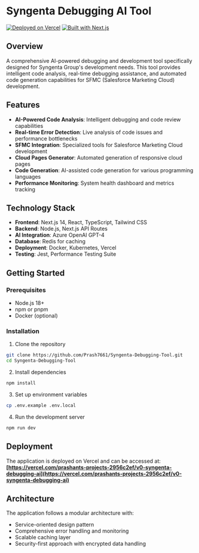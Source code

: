 # Syngenta Debugging AI Tool

[![Deployed on Vercel](https://img.shields.io/badge/Deployed%20on-Vercel-black?style=for-the-badge&logo=vercel)](https://vercel.com/prashants-projects-2956c2ef/v0-syngenta-debugging-ai)
[![Built with Next.js](https://img.shields.io/badge/Built%20with-Next.js-black?style=for-the-badge&logo=next.js)](https://nextjs.org/)

## Overview

A comprehensive AI-powered debugging and development tool specifically designed for Syngenta Group's development needs. This tool provides intelligent code analysis, real-time debugging assistance, and automated code generation capabilities for SFMC (Salesforce Marketing Cloud) development.

## Features

- **AI-Powered Code Analysis**: Intelligent debugging and code review capabilities
- **Real-time Error Detection**: Live analysis of code issues and performance bottlenecks
- **SFMC Integration**: Specialized tools for Salesforce Marketing Cloud development
- **Cloud Pages Generator**: Automated generation of responsive cloud pages
- **Code Generation**: AI-assisted code generation for various programming languages
- **Performance Monitoring**: System health dashboard and metrics tracking

## Technology Stack

- **Frontend**: Next.js 14, React, TypeScript, Tailwind CSS
- **Backend**: Node.js, Next.js API Routes
- **AI Integration**: Azure OpenAI GPT-4
- **Database**: Redis for caching
- **Deployment**: Docker, Kubernetes, Vercel
- **Testing**: Jest, Performance Testing Suite

## Getting Started

### Prerequisites

- Node.js 18+ 
- npm or pnpm
- Docker (optional)

### Installation

1. Clone the repository
```bash
git clone https://github.com/Prash7661/Syngenta-Debugging-Tool.git
cd Syngenta-Debugging-Tool
```

2. Install dependencies
```bash
npm install
```

3. Set up environment variables
```bash
cp .env.example .env.local
```

4. Run the development server
```bash
npm run dev
```

## Deployment

The application is deployed on Vercel and can be accessed at:
**[https://vercel.com/prashants-projects-2956c2ef/v0-syngenta-debugging-ai](https://vercel.com/prashants-projects-2956c2ef/v0-syngenta-debugging-ai)**

## Architecture

The application follows a modular architecture with:
- Service-oriented design pattern
- Comprehensive error handling and monitoring
- Scalable caching layer
- Security-first approach with encrypted data handling
